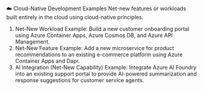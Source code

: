 ☁️ Cloud-Native Development Examples
Net-new features or workloads built entirely in the cloud using cloud-native principles.

1. Net-New Workload
Example: Build a new customer onboarding portal using Azure Container Apps, Azure Cosmos DB, and Azure API Management.
2. Net-New Feature
Example: Add a new microservice for product recommendations to an existing e-commerce platform using Azure Container Apps and Dapr.
3. AI Integration (Net-New Capability)
Example: Integrate Azure AI Foundry into an existing support portal to provide AI-powered summarization and response suggestions for customer service agents.